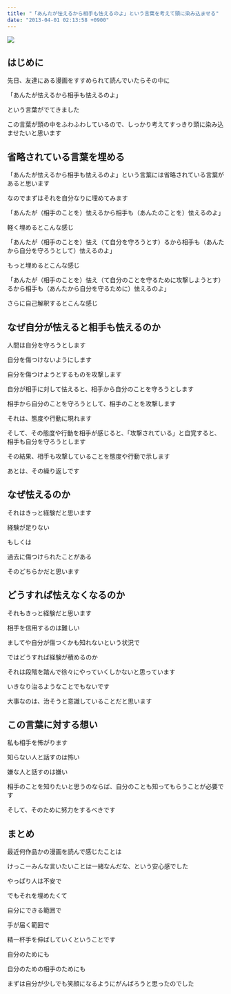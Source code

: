 ```yaml
---
title: "「あんたが怯えるから相手も怯えるのよ」という言葉を考えて頭に染み込ませる"
date: "2013-04-01 02:13:58 +0900"
---
```


![](/images/2013/4/1/frighten-1.jpg)

## はじめに

先日、友達にある漫画をすすめられて読んでいたらその中に

「あんたが怯えるから相手も怯えるのよ」

という言葉がでてきました

この言葉が頭の中をふわふわしているので、しっかり考えてすっきり頭に染み込ませたいと思います

## 省略されている言葉を埋める

「あんたが怯えるから相手も怯えるのよ」という言葉には省略されている言葉があると思います

なのでまずはそれを自分なりに埋めてみます

「あんたが（相手のことを）怯えるから相手も（あんたのことを）怯えるのよ」

軽く埋めるとこんな感じ

「あんたが（相手のことを）怯え（て自分を守ろうとす）るから相手も（あんたから自分を守ろうとして）怯えるのよ」

もっと埋めるとこんな感じ

「あんたが（相手のことを）怯え（て自分のことを守るために攻撃しようとす）るから相手も（あんたから自分を守るために）怯えるのよ」

さらに自己解釈するとこんな感じ

## なぜ自分が怯えると相手も怯えるのか

人間は自分を守ろうとします

自分を傷つけないようにします

自分を傷つけようとするものを攻撃します

自分が相手に対して怯えると、相手から自分のことを守ろうとします

相手から自分のことを守ろうとして、相手のことを攻撃します

それは、態度や行動に現れます

そして、その態度や行動を相手が感じると、「攻撃されている」と自覚すると、相手も自分を守ろうとします

その結果、相手も攻撃していることを態度や行動で示します

あとは、その繰り返しです

## なぜ怯えるのか

それはきっと経験だと思います

経験が足りない

もしくは

過去に傷つけられたことがある

そのどちらかだと思います

## どうすれば怯えなくなるのか

それもきっと経験だと思います

相手を信用するのは難しい

ましてや自分が傷つくかも知れないという状況で

ではどうすれば経験が積めるのか

それは段階を踏んで徐々にやっていくしかないと思っています

いきなり治るようなことでもないです

大事なのは、治そうと意識していることだと思います

## この言葉に対する想い

私も相手を怖がります

知らない人と話すのは怖い

嫌な人と話すのは嫌い

相手のことを知りたいと思うのならば、自分のことも知ってもらうことが必要です

そして、そのために努力をするべきです

## まとめ

最近何作品かの漫画を読んで感じたことは

けっこーみんな言いたいことは一緒なんだな、という安心感でした

やっぱり人は不安で

でもそれを埋めたくて

自分にできる範囲で

手が届く範囲で

精一杯手を伸ばしていくということです

自分のためにも

自分のための相手のためにも

まずは自分が少しでも笑顔になるようにがんばろうと思ったのでした
